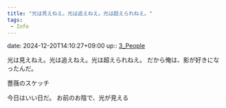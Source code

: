 ```yaml
---
title: "光は見えねえ。光は追えねえ。光は超えられねえ。"
tags:
 - Info
---
```


date: 2024-12-20T14:10:27+09:00
up:: [3_People](../Bar/Novel/Nacaria/3_People.md)

光は見えねえ。光は追えねえ。光は超えられねえ。
だから俺は、影が好きになったんだ。

薔薇のスケッチ

今日はいい日だ。
お前のお陰で、光が見える